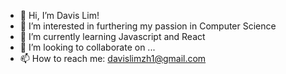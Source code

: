 - 👋 Hi, I’m Davis Lim!
- 👀 I’m interested in furthering my passion in Computer Science
- 🌱 I’m currently learning Javascript and React
- 💞️ I’m looking to collaborate on ...
- 📫 How to reach me: davislimzh1@gmail.com

<!---
davis-lim/davis-lim is a ✨ special ✨ repository because its `README.md` (this file) appears on your GitHub profile.
You can click the Preview link to take a look at your changes.
--->
